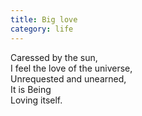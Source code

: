 ```yaml
---
title: Big love
category: life
---
```


Caressed by the sun,  
I feel the love of the universe,  
Unrequested and unearned,  
It is Being  
Loving itself.
